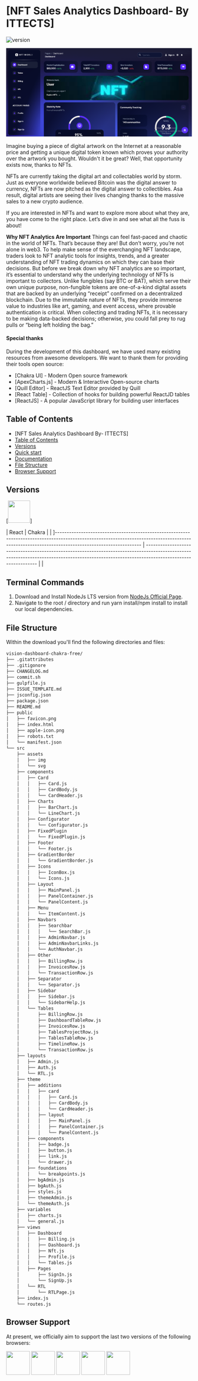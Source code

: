# [NFT Sales Analytics Dashboard- By ITTECTS]

![version](https://img.shields.io/badge/version-1.0.0-blue.svg)

![Product Gif](src\assets\img\nft_readme.PNG)

Imagine buying a piece of digital artwork on the Internet at a reasonable price and getting a unique digital token known which proves your authority over the artwork you bought. Wouldn't it be great? Well, that opportunity exists now, thanks to NFTs.

NFTs are currently taking the digital art and collectables world by storm. Just as everyone worldwide believed Bitcoin was the digital answer to currency, NFTs are now pitched as the digital answer to collectibles. Asa result, digital artists are seeing their lives changing thanks to the massive sales to a new crypto audience. 

If you are interested in NFTs and want to explore more about what they are, you have come to the right place. Let’s dive in and see what all the fuss is about!

**Why NFT Analytics Are Important**
Things can feel fast-paced and chaotic in the world of NFTs. That’s because they are! But don’t worry, you’re not alone in web3. To help make sense of the everchanging NFT landscape, traders look to NFT analytic tools for insights, trends, and a greater understanding of NFT trading dynamics on which they can base their decisions.
But before we break down why NFT analytics are so important, it’s essential to understand why the underlying technology of NFTs is important to collectors. Unlike fungibles (say BTC or BAT), which serve their own unique purpose, non-fungible tokens are one-of-a-kind digital assets that are backed by an underlying “receipt” confirmed on a decentralized blockchain. Due to the immutable nature of NFTs, they provide immense value to industries like art, gaming, and event access, where provable authentication is critical.
When collecting and trading NFTs, it is necessary to be making data-backed decisions; otherwise, you could fall prey to rug pulls or “being left holding the bag.”


#### Special thanks

During the development of this dashboard, we have used many existing resources from awesome developers. We want to thank them for providing their tools open source:

- [Chakra UI] - Modern Open source framework
- [ApexCharts.js] - Modern & Interactive Open-source charts
- [Quill Editor] - ReactJS Text Editor provided by Quill
- [React Table] - Collection of hooks for building powerful ReactJD tables
- [ReactJS] - A popular JavaScript library for building user interfaces


## Table of Contents

- [NFT Sales Analytics Dashboard By- ITTECTS]
- [Table of Contents](#table-of-contents)
- [Versions](#versions)
- [Quick start](#terminal-commands)
- [Documentation](#documentation)
- [File Structure](#file-structure)
- [Browser Support](#browser-support)

## Versions

[<img src="https://github.com/creativetimofficial/public-assets/blob/master/logos/react-logo.jpg?raw=true" width="60" height="60" />]

| React | Chakra |
| ]------------------------------------------------------------------------------------------------------------------------------------------------------------------------------------------------ | -------------------------------------------------------------------------------------------------------------------------------------------------------------------------------------------- |
| 

## Terminal Commands

1. Download and Install NodeJs LTS version from [NodeJs Official Page](https://nodejs.org/en/download/).
2. Navigate to the root / directory and run yarn install/npm install to install our local dependencies.

## File Structure

Within the download you'll find the following directories and files:

```
vision-dashboard-chakra-free/
├── .gitattributes
├── .gitigonore
├── CHANGELOG.md
├── commit.sh
├── gulpfile.js
├── ISSUE_TEMPLATE.md
├── jsconfig.json
├── package.json
├── README.md
├── public
│   ├── favicon.png
│   ├── index.html
│   ├── apple-icon.png
│   ├── robots.txt
│   └── manifest.json
└── src
    ├── assets
    │   ├── img
    │   └── svg
    ├── components
    │   ├── Card
    │   │   ├── Card.js
    │   │   ├── CardBody.js
    │   │   └── CardHeader.js
    │   ├── Charts
    │   │   ├── BarChart.js
    │   │   └── LineChart.js
    │   ├── Configurator
    │   │   └── Configurator.js
    │   ├── FixedPlugin
    │   │   └── FixedPlugin.js
    │   ├── Footer
    │   │   └── Footer.js
    │   ├── GradientBorder
    │   │   └── GradientBorder.js
    │   ├── Icons
    │   │   ├── IconBox.js
    │   │   └── Icons.js
    │   ├── Layout
    │   │   ├── MainPanel.js
    │   │   ├── PanelContainer.js
    │   │   └── PanelContent.js
    │   ├── Menu
    │   │   └── ItemContent.js
    │   ├── Navbars
    │   │   ├── Searchbar
    │   │   │   └── SearchBar.js
    │   │   ├── AdminNavbar.js
    │   │   ├── AdminNavbarLinks.js
    │   │   └── AuthNavbar.js
    │   ├── Other
    │   │   ├── BillingRow.js
    │   │   ├── InvoicesRow.js
    │   │   └── TransactionRow.js
    │   ├── Separator
    │   │   └── Separator.js
    │   ├── Sidebar
    │   │   ├── Sidebar.js
    │   │   └── SidebarHelp.js
    │   └── Tables
    │       ├── BillingRow.js
    │       ├── DashboardTableRow.js
    │       ├── InvoicesRow.js
    │       ├── TablesProjectRow.js
    │       ├── TablesTableRow.js
    │       ├── TimelineRow.js
    │       └── TransactionRow.js
    ├── layouts
    │   ├── Admin.js
    │   ├── Auth.js
    │   └── RTL.js
    ├── theme
    │   ├── additions
    │   │   ├── card
    │   │   │   ├── Card.js
    │   │   │   ├── CardBody.js
    │   │   │   └── CardHeader.js
    │   │   ├── layout
    │   │   │   ├── MainPanel.js
    │   │   │   ├── PanelContainer.js
    │   │   │   └── PanelContent.js
    │   ├── components
    │   │   ├── badge.js
    │   │   ├── button.js
    │   │   ├── link.js
    │   │   └── drawer.js
    │   ├── foundations
    │   │   └── breakpoints.js
    │   ├── bgAdmin.js
    │   ├── bgAuth.js
    │   ├── styles.js
    │   ├── themeAdmin.js
    │   └── themeAuth.js
    ├── variables
    │   ├── charts.js
    │   └── general.js
    ├── views
    │   ├── Dashboard
    │   │   ├── Billing.js
    │   │   ├── Dashboard.js
    │   │   ├── Nft.js
    │   │   ├── Profile.js
    │   │   └── Tables.js
    │   ├── Pages
    │       ├── SignIn.js
    │       └── SignUp.js
    │   └── RTL
    │       └── RTLPage.js
    ├── index.js
    └── routes.js
```

## Browser Support

At present, we officially aim to support the last two versions of the following browsers:

<img src="https://github.com/creativetimofficial/public-assets/blob/master/logos/chrome-logo.png?raw=true" width="64" height="64"> <img src="https://raw.githubusercontent.com/creativetimofficial/public-assets/master/logos/firefox-logo.png" width="64" height="64"> <img src="https://raw.githubusercontent.com/creativetimofficial/public-assets/master/logos/edge-logo.png" width="64" height="64"> <img src="https://raw.githubusercontent.com/creativetimofficial/public-assets/master/logos/safari-logo.png" width="64" height="64"> <img src="https://raw.githubusercontent.com/creativetimofficial/public-assets/master/logos/opera-logo.png" width="64" height="64">
